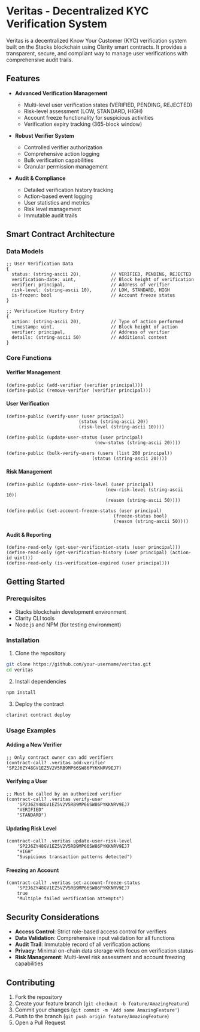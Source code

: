 # Veritas - Decentralized KYC Verification System

Veritas is a decentralized Know Your Customer (KYC) verification system built on the Stacks blockchain using Clarity smart contracts. It provides a transparent, secure, and compliant way to manage user verifications with comprehensive audit trails.

## Features

- **Advanced Verification Management**
  - Multi-level user verification states (VERIFIED, PENDING, REJECTED)
  - Risk-level assessment (LOW, STANDARD, HIGH)
  - Account freeze functionality for suspicious activities
  - Verification expiry tracking (365-block window)

- **Robust Verifier System**
  - Controlled verifier authorization
  - Comprehensive action logging
  - Bulk verification capabilities
  - Granular permission management

- **Audit & Compliance**
  - Detailed verification history tracking
  - Action-based event logging
  - User statistics and metrics
  - Risk level management
  - Immutable audit trails

## Smart Contract Architecture

### Data Models

```clarity
;; User Verification Data
{
  status: (string-ascii 20),           // VERIFIED, PENDING, REJECTED
  verification-date: uint,             // Block height of verification
  verifier: principal,                 // Address of verifier
  risk-level: (string-ascii 10),       // LOW, STANDARD, HIGH
  is-frozen: bool                      // Account freeze status
}

;; Verification History Entry
{
  action: (string-ascii 20),           // Type of action performed
  timestamp: uint,                     // Block height of action
  verifier: principal,                 // Address of verifier
  details: (string-ascii 50)           // Additional context
}
```

### Core Functions

#### Verifier Management
```clarity
(define-public (add-verifier (verifier principal)))
(define-public (remove-verifier (verifier principal)))
```

#### User Verification
```clarity
(define-public (verify-user (user principal) 
                           (status (string-ascii 20)) 
                           (risk-level (string-ascii 10))))

(define-public (update-user-status (user principal) 
                                 (new-status (string-ascii 20))))

(define-public (bulk-verify-users (users (list 200 principal)) 
                                (status (string-ascii 20))))
```

#### Risk Management
```clarity
(define-public (update-user-risk-level (user principal) 
                                     (new-risk-level (string-ascii 10))
                                     (reason (string-ascii 50))))

(define-public (set-account-freeze-status (user principal) 
                                        (freeze-status bool) 
                                        (reason (string-ascii 50))))
```

#### Audit & Reporting
```clarity
(define-read-only (get-user-verification-stats (user principal)))
(define-read-only (get-verification-history (user principal) (action-id uint)))
(define-read-only (is-verification-expired (user principal)))
```

## Getting Started

### Prerequisites
- Stacks blockchain development environment
- Clarity CLI tools
- Node.js and NPM (for testing environment)

### Installation

1. Clone the repository
```bash
git clone https://github.com/your-username/veritas.git
cd veritas
```

2. Install dependencies
```bash
npm install
```

3. Deploy the contract
```bash
clarinet contract deploy
```

### Usage Examples

#### Adding a New Verifier
```clarity
;; Only contract owner can add verifiers
(contract-call? .veritas add-verifier 'SP2J6ZY48GV1EZ5V2V5RB9MP66SW86PYKKNRV9EJ7)
```

#### Verifying a User
```clarity
;; Must be called by an authorized verifier
(contract-call? .veritas verify-user 
    'SP2J6ZY48GV1EZ5V2V5RB9MP66SW86PYKKNRV9EJ7 
    "VERIFIED" 
    "STANDARD")
```

#### Updating Risk Level
```clarity
(contract-call? .veritas update-user-risk-level
    'SP2J6ZY48GV1EZ5V2V5RB9MP66SW86PYKKNRV9EJ7
    "HIGH"
    "Suspicious transaction patterns detected")
```

#### Freezing an Account
```clarity
(contract-call? .veritas set-account-freeze-status
    'SP2J6ZY48GV1EZ5V2V5RB9MP66SW86PYKKNRV9EJ7
    true
    "Multiple failed verification attempts")
```

## Security Considerations

- **Access Control**: Strict role-based access control for verifiers
- **Data Validation**: Comprehensive input validation for all functions
- **Audit Trail**: Immutable record of all verification actions
- **Privacy**: Minimal on-chain data storage with focus on verification status
- **Risk Management**: Multi-level risk assessment and account freezing capabilities

## Contributing

1. Fork the repository
2. Create your feature branch (`git checkout -b feature/AmazingFeature`)
3. Commit your changes (`git commit -m 'Add some AmazingFeature'`)
4. Push to the branch (`git push origin feature/AmazingFeature`)
5. Open a Pull Request
